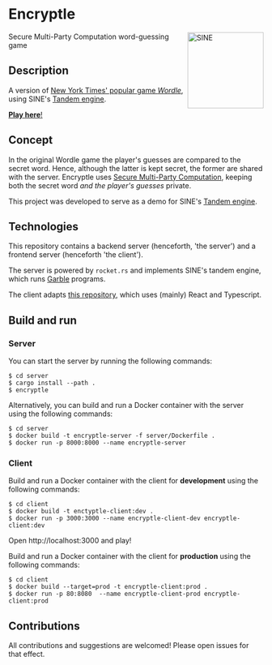 # Encryptle

<img src="https://avatars.githubusercontent.com/u/67928740?s=200&v=4" alt="SINE" height="150" align="right"/>

Secure Multi-Party Computation word-guessing game

## Description

A version of [New York Times' popular game _Wordle_](https://www.nytimes.com/games/wordle/index.html), using SINE's [Tandem engine](https://github.com/sine-fdn/tandem).

[__Play here__!](https://encryptle.sine.dev)

## Concept

In the original Wordle game the player's guesses are compared to the secret word.
Hence, although the latter is kept secret, the former are shared with the server.
Encryptle uses [Secure Multi-Party Computation](https://sine.foundation/library/002-smpc),
keeping both the secret word _and the player's guesses_ private.

This project was developed to serve as a demo for SINE's [Tandem engine](https://github.com/sine-fdn/tandem).

## Technologies

This repository contains a backend server (henceforth, 'the server') and a frontend server (henceforth 'the client').

The server is powered by `rocket.rs` and implements SINE's tandem engine, which runs [Garble](https://github.com/sine-fdn/garble-lang) programs.

The client adapts [this repository](https://github.com/cwackerfuss/react-wordle), which uses (mainly) React and Typescript.

## Build and run 

### Server

You can start the server by running the following commands:
```
$ cd server
$ cargo install --path .
$ encryptle
```

Alternatively, you can build and run a Docker container with the server using the following commands:
```
$ cd server
$ docker build -t encryptle-server -f server/Dockerfile .
$ docker run -p 8000:8000 --name encryptle-server
```

### Client

Build and run a Docker container with the client for __development__ using the following commands:
```
$ cd client
$ docker build -t enctyptle-client:dev .
$ docker run -p 3000:3000 --name encryptle-client-dev encryptle-client:dev
```
Open http://localhost:3000 and play!

Build and run a Docker container with the client for __production__ using the following commands:
```
$ cd client
$ docker build --target=prod -t encryptle-client:prod .
$ docker run -p 80:8080  --name encryptle-client-prod encryptle-client:prod
```

## Contributions

All contributions and suggestions are welcomed! Please open issues for that effect.
